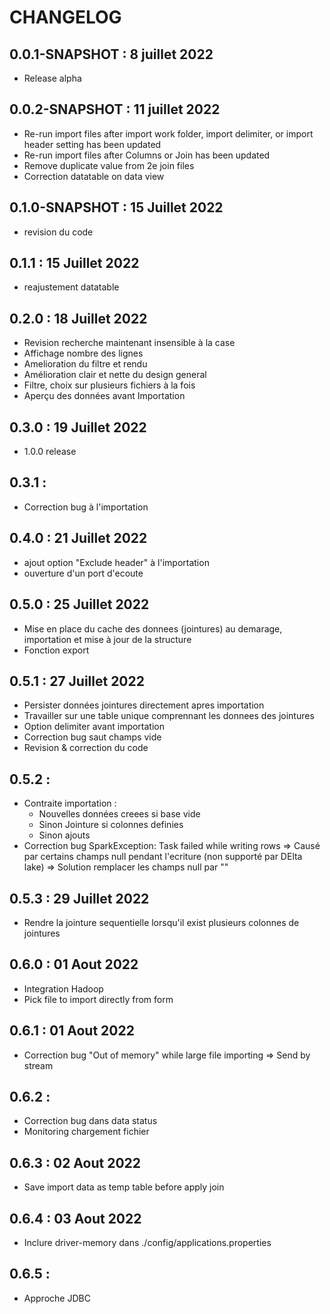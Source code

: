 # CHANGELOG

## 0.0.1-SNAPSHOT : 8 juillet 2022

- Release alpha

## 0.0.2-SNAPSHOT : 11 juillet 2022

- Re-run import files after import work folder, import delimiter, or import header setting has been updated
- Re-run import files after Columns or Join has been updated
- Remove duplicate value from 2e join files
- Correction datatable on data view

## 0.1.0-SNAPSHOT : 15 Juillet 2022

- revision du code

## 0.1.1 : 15 Juillet 2022

- reajustement datatable 

## 0.2.0 : 18 Juillet 2022

- Revision recherche maintenant insensible à la case
- Affichage nombre des lignes
- Amelioration du filtre et rendu
- Amélioration clair et nette du design general
- Filtre, choix sur plusieurs fichiers à la fois
- Aperçu des données avant Importation

## 0.3.0 : 19 Juillet 2022

- 1.0.0 release

## 0.3.1 : 

- Correction bug à l'importation

## 0.4.0 : 21 Juillet 2022

- ajout option "Exclude header" à l'importation
- ouverture d'un port d'ecoute

## 0.5.0 : 25 Juillet 2022

- Mise en place du cache des donnees (jointures) au demarage, importation et mise à jour de la structure
- Fonction export

## 0.5.1 : 27 Juillet 2022

- Persister données jointures directement apres importation
- Travailler sur une table unique comprennant les donnees des jointures
- Option delimiter avant importation
- Correction bug saut champs vide
- Revision & correction du code

## 0.5.2 : 

- Contraite importation : 
    * Nouvelles données creees si base vide
    * Sinon Jointure si colonnes definies
    * Sinon ajouts
- Correction bug SparkException: Task failed while writing rows => Causé par certains champs null pendant l'ecriture (non supporté par DElta lake) => Solution remplacer les champs null par ""

## 0.5.3 : 29 Juillet 2022

- Rendre la jointure sequentielle lorsqu'il exist plusieurs colonnes de jointures

## 0.6.0 : 01 Aout 2022

- Integration Hadoop
- Pick file to import directly from form

## 0.6.1 : 01 Aout 2022

- Correction bug "Out of memory" while large file importing => Send by stream

## 0.6.2 : 

- Correction bug dans data status
- Monitoring chargement fichier

## 0.6.3 : 02 Aout 2022

- Save import data as temp table before apply join

## 0.6.4 : 03 Aout 2022

- Inclure driver-memory dans ./config/applications.properties

## 0.6.5 :

- Approche JDBC

